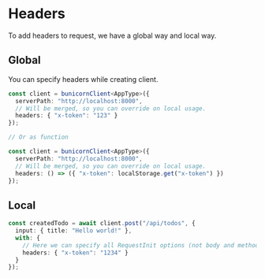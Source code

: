 # Headers

To add headers to request, we have a global way and local way.

## Global

You can specify headers while creating client.

```ts
const client = bunicornClient<AppType>({
  serverPath: "http://localhost:8000",
  // Will be merged, so you can override on local usage.
  headers: { "x-token": "123" }
});

// Or as function

const client = bunicornClient<AppType>({
  serverPath: "http://localhost:8000",
  // Will be merged, so you can override on local usage.
  headers: () => ({ "x-token": localStorage.get("x-token") })
});
```

## Local

```ts
const createdTodo = await client.post("/api/todos", {
  input: { title: "Hello world!" },
  with: {
    // Here we can specify all RequestInit options (not body and method)
    headers: { "x-token": "1234" }
  }
});
```
